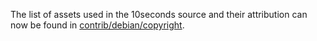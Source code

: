 The list of assets used in the 10seconds source and their attribution can now be found in [contrib/debian/copyright](../contrib/debian/copyright).

